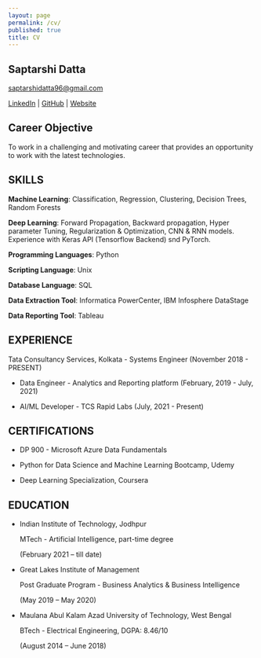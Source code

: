 ```yaml
---
layout: page
permalink: /cv/
published: true
title: CV
---
```


## Saptarshi Datta

saptarshidatta96@gmail.com

[LinkedIn](https://www.linkedin.com/in/saptarshi-datta/) | [GitHub](https://github.com/saptarshidatta96) | [Website](https://saptarshidatta.in/)

## Career Objective

To work in a challenging and motivating career that provides an opportunity to work with the latest
technologies.

## SKILLS

**Machine Learning**: Classification, Regression, Clustering, Decision Trees, Random Forests

**Deep Learning**: Forward Propagation, Backward propagation, Hyper parameter Tuning, Regularization & Optimization, CNN & RNN models. Experience with Keras API (Tensorflow
Backend) snd PyTorch.

**Programming Languages**: Python 

**Scripting Language**: Unix 

**Database Language**: SQL

**Data Extraction Tool**: Informatica PowerCenter, IBM Infosphere DataStage

**Data Reporting Tool**: Tableau

## EXPERIENCE

Tata Consultancy Services, Kolkata - Systems Engineer (November 2018 - PRESENT)

- Data Engineer - Analytics and Reporting platform (February, 2019 - July, 2021)

- AI/ML Developer - TCS Rapid Labs (July, 2021 - Present)

## CERTIFICATIONS 

- DP 900 - Microsoft Azure Data Fundamentals

- Python for Data Science and Machine Learning Bootcamp, Udemy

- Deep Learning Specialization, Coursera

## EDUCATION

- Indian Institute of Technology, Jodhpur

  MTech - Artificial Intelligence, part-time degree

  (February 2021 – till date)


- Great Lakes Institute of Management

  Post Graduate Program - Business Analytics & Business Intelligence

  (May 2019 – May 2020)


- Maulana Abul Kalam Azad University of Technology, West Bengal

  BTech - Electrical Engineering, DGPA: 8.46/10

  (August 2014 – June 2018)

